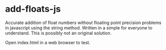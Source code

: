 # add-floats-js
Accurate addition of float numbers without floating point precision problems in javascript using the string method.
Written in a simple for everyone to understand.
This is possibly not an original solution.

Open index.html in a web browser to test.